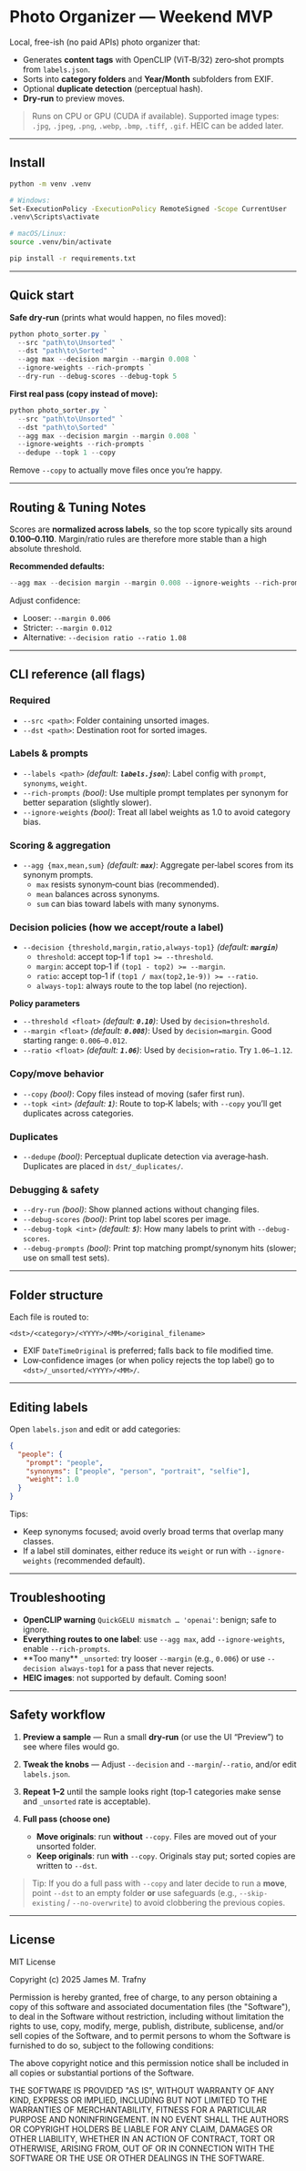 # Photo Organizer — Weekend MVP

Local, free-ish (no paid APIs) photo organizer that:

* Generates **content tags** with OpenCLIP (ViT‑B/32) zero‑shot prompts from `labels.json`.
* Sorts into **category folders** and **Year/Month** subfolders from EXIF.
* Optional **duplicate detection** (perceptual hash).
* **Dry‑run** to preview moves.

> Runs on CPU or GPU (CUDA if available). Supported image types: `.jpg`, `.jpeg`, `.png`, `.webp`, `.bmp`, `.tiff`, `.gif`. HEIC can be added later.

- - -

## Install

``` bash
python -m venv .venv

# Windows: 
Set-ExecutionPolicy -ExecutionPolicy RemoteSigned -Scope CurrentUser
.venv\Scripts\activate

# macOS/Linux: 
source .venv/bin/activate

pip install -r requirements.txt
```

- - -

## Quick start

**Safe dry‑run** (prints what would happen, no files moved):

``` powershell
python photo_sorter.py `
  --src "path\to\Unsorted" `
  --dst "path\to\Sorted" `
  --agg max --decision margin --margin 0.008 `
  --ignore-weights --rich-prompts `
  --dry-run --debug-scores --debug-topk 5
```

**First real pass (copy instead of move):**

``` powershell
python photo_sorter.py `
  --src "path\to\Unsorted" `
  --dst "path\to\Sorted" `
  --agg max --decision margin --margin 0.008 `
  --ignore-weights --rich-prompts `
  --dedupe --topk 1 --copy
```

Remove `--copy` to actually move files once you’re happy.

- - -

## Routing & Tuning Notes

Scores are **normalized across labels**, so the top score typically sits around **0.100–0.110**. Margin/ratio rules are therefore more stable than a high absolute threshold.

**Recommended defaults:**

``` powershell
--agg max --decision margin --margin 0.008 --ignore-weights --rich-prompts
```

Adjust confidence:

* Looser: `--margin 0.006`
* Stricter: `--margin 0.012`
* Alternative: `--decision ratio --ratio 1.08`

- - -

## CLI reference (all flags)

### Required

* `--src <path>`: Folder containing unsorted images.
* `--dst <path>`: Destination root for sorted images.

### Labels & prompts

* `--labels <path>` *(default: <b>**************************************************`labels.json`**************************************************</b>)*: Label config with `prompt`, `synonyms`, `weight`.
* `--rich-prompts` *(bool)*: Use multiple prompt templates per synonym for better separation (slightly slower).
* `--ignore-weights` *(bool)*: Treat all label weights as 1.0 to avoid category bias.

### Scoring & aggregation

* `--agg {max,mean,sum}` *(default: <b>**************************************************`max`**************************************************</b>)*: Aggregate per‑label scores from its synonym prompts.
    * `max` resists synonym‑count bias (recommended).
    * `mean` balances across synonyms.
    * `sum` can bias toward labels with many synonyms.

### Decision policies (how we accept/route a label)

* `--decision {threshold,margin,ratio,always-top1}` *(default: <b>**************************************************`margin`**************************************************</b>)*
    * `threshold`: accept top‑1 if `top1 >= --threshold`.
    * `margin`: accept top‑1 if `(top1 - top2) >= --margin`.
    * `ratio`: accept top‑1 if `(top1 / max(top2,1e-9)) >= --ratio`.
    * `always-top1`: always route to the top label (no rejection).

**Policy parameters**

* `--threshold <float>` *(default: <b>**************************************************`0.10`**************************************************</b>)*: Used by `decision=threshold`.
* `--margin <float>` *(default: <b>**************************************************`0.008`**************************************************</b>)*: Used by `decision=margin`. Good starting range: `0.006–0.012`.
* `--ratio <float>` *(default: <b>**************************************************`1.06`**************************************************</b>)*: Used by `decision=ratio`. Try `1.06–1.12`.

### Copy/move behavior

* `--copy` *(bool)*: Copy files instead of moving (safer first run).
* `--topk <int>` *(default: <b>**************************************************`1`**************************************************</b>)*: Route to top‑K labels; with `--copy` you’ll get duplicates across categories.

### Duplicates

* `--dedupe` *(bool)*: Perceptual duplicate detection via average‑hash. Duplicates are placed in `dst/_duplicates/`.

### Debugging & safety

* `--dry-run` *(bool)*: Show planned actions without changing files.
* `--debug-scores` *(bool)*: Print top label scores per image.
* `--debug-topk <int>` *(default: <b>**************************************************`5`**************************************************</b>)*: How many labels to print with `--debug-scores`.
* `--debug-prompts` *(bool)*: Print top matching prompt/synonym hits (slower; use on small test sets).

- - -

## Folder structure

Each file is routed to:

```
<dst>/<category>/<YYYY>/<MM>/<original_filename>
```

* EXIF `DateTimeOriginal` is preferred; falls back to file modified time.
* Low‑confidence images (or when policy rejects the top label) go to `<dst>/_unsorted/<YYYY>/<MM>/`.

- - -

## Editing labels

Open `labels.json` and edit or add categories:

``` json
{
  "people": {
    "prompt": "people",
    "synonyms": ["people", "person", "portrait", "selfie"],
    "weight": 1.0
  }
}
```

Tips:

* Keep synonyms focused; avoid overly broad terms that overlap many classes.
* If a label still dominates, either reduce its `weight` or run with `--ignore-weights` (recommended default).

- - -

## Troubleshooting

* **OpenCLIP warning** `QuickGELU mismatch … 'openai'`: benign; safe to ignore.
* **Everything routes to one label**: use `--agg max`, add `--ignore-weights`, enable `--rich-prompts`.
* \*\*Too many\*\* `_unsorted`: try looser `--margin` (e.g., `0.006`) or use `--decision always-top1` for a pass that never rejects.
* **HEIC images**: not supported by default. Coming soon!

- - -

## Safety workflow

1. **Preview a sample** — Run a small **dry‑run** (or use the UI “Preview”) to see where files would go.
2. **Tweak the knobs** — Adjust `--decision` and `--margin`/`--ratio`, and/or edit `labels.json`.
3. **Repeat 1–2** until the sample looks right (top‑1 categories make sense and `_unsorted` rate is acceptable).
4. **Full pass (choose one)**

   * **Move originals**: run **without** `--copy`. Files are moved out of your unsorted folder.
   * **Keep originals**: run **with** `--copy`. Originals stay put; sorted copies are written to `--dst`.

> Tip: If you do a full pass with `--copy` and later decide to run a **move**, point `--dst` to an empty folder **or** use safeguards (e.g., `--skip-existing` / `--no-overwrite`) to avoid clobbering the previous copies.

- - -

## License

MIT License

Copyright (c) 2025 James M. Trafny

Permission is hereby granted, free of charge, to any person obtaining a copy
of this software and associated documentation files (the "Software"), to deal
in the Software without restriction, including without limitation the rights
to use, copy, modify, merge, publish, distribute, sublicense, and/or sell
copies of the Software, and to permit persons to whom the Software is
furnished to do so, subject to the following conditions:

The above copyright notice and this permission notice shall be included in all
copies or substantial portions of the Software.

THE SOFTWARE IS PROVIDED "AS IS", WITHOUT WARRANTY OF ANY KIND, EXPRESS OR
IMPLIED, INCLUDING BUT NOT LIMITED TO THE WARRANTIES OF MERCHANTABILITY,
FITNESS FOR A PARTICULAR PURPOSE AND NONINFRINGEMENT. IN NO EVENT SHALL THE
AUTHORS OR COPYRIGHT HOLDERS BE LIABLE FOR ANY CLAIM, DAMAGES OR OTHER
LIABILITY, WHETHER IN AN ACTION OF CONTRACT, TORT OR OTHERWISE, ARISING FROM,
OUT OF OR IN CONNECTION WITH THE SOFTWARE OR THE USE OR OTHER DEALINGS IN THE
SOFTWARE.